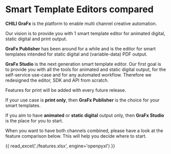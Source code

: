 # Smart Template Editors compared

**CHILI GraFx** is the platform to enable multi channel creative automation.

Our vision is to provide you with 1 smart template editor for animated digital, static digital and print output.

**GraFx Publisher** has been around for a while and is the editor for smart templates intended for static digital and (variable-data) PDF output.

**GraFx Studio** is the next generation smart template editor. Our first goal is to provide you with all the tools for animated and static digital output, for the self-service use-case and for any automated workflow.
Therefore we redesigned the editor, SDK and API from scratch.

Features for print will be added with every future release.

If your use case is **print only**, then **GraFx Publisher** is the choice for your smart templates.

If you aim to have **animated** or **static digital** output only, then **GraFx Studio** is the place for you to start.

When you want to have both channels combined, please have a look at the feature comparison below. This will help you decide where to start.

{{ read_excel('./features.xlsx', engine='openpyxl') }}
